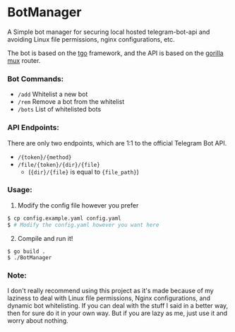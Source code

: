 # BotManager

A Simple bot manager for securing local hosted telegram-bot-api and avoiding Linux file permissions, nginx configurations, etc.

The bot is based on the [tgo](https://github.com/haashemi/tgo) framework, and the API is based on the [gorilla mux](https://github.com/gorilla/mux) router.

### Bot Commands:

- `/add` Whitelist a new bot
- `/rem` Remove a bot from the whitelist
- `/bots` List of whitelisted bots

### API Endpoints:

There are only two endpoints, which are 1:1 to the official Telegram Bot API.

- `/{token}/{method}`
- `/file/{token}/{dir}/{file}`
  - (`{dir}/{file}` is equal to `{file_path}`)

### Usage:

1. Modify the config file however you prefer

```bash
$ cp config.example.yaml config.yaml
$ # Modify the config.yaml however you want here
```

2. Compile and run it!

```
$ go build .
$ ./BotManager
```

### Note:

I don't really recommend using this project as it's made because of my laziness to deal with Linux file permissions, Nginx configurations, and dynamic bot whitelisting.
If you can deal with the stuff I said in a better way, then for sure do it in your own way. But if you are lazy as me, just use it and worry about nothing.
